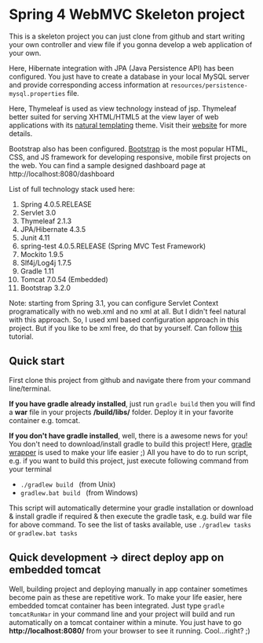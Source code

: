 # Spring 4 WebMVC Skeleton project

This is a skeleton project you can just clone from github and start writing your own controller and view file if you gonna 
develop a web application of your own.

Here, Hibernate integration with JPA (Java Persistence API) has been configured. You just have to create a database
  in your local MySQL server and provide corresponding access information at `resources/persistence-mysql.properties` file.
  

Here, Thymeleaf is used as view technology instead of jsp. Thymeleaf better suited for serving XHTML/HTML5 at the view layer
of web applications with its [natural templating](http://spring.io/blog/2014/03/11/springone2gx-2013-replay-thymeleaf-improving-your-spring-view-layer-with-natural-templates) theme.
Visit their [website](http://www.thymeleaf.org/) for more details.

Bootstrap also has been configured. [Bootstrap](http://getbootstrap.com/) is the most popular HTML, CSS, and JS framework for developing responsive,
mobile first projects on the web. You can find a sample designed dashboard page at http://localhost:8080/dashboard

List of full technology stack used here:

1. Spring 4.0.5.RELEASE
2. Servlet 3.0
3. Thymeleaf 2.1.3
3. JPA/Hibernate 4.3.5
4. Junit 4.11
5. spring-test 4.0.5.RELEASE (Spring MVC Test Framework)
6. Mockito 1.9.5
7. Slf4j/Log4j 1.7.5
8. Gradle 1.11
9. Tomcat 7.0.54 (Embedded)
10. Bootstrap 3.2.0

Note: starting from Spring 3.1, you can configure Servlet Context programatically with no web.xml and no xml at all. But
I didn't feel natural with this approach. So, I used xml based configuration approach in this project. But if you like
to be xml free, do that by yourself. Can follow [this](http://blog.codeleak.pl/2011/06/spring-31-mvc-xml-free-configuration-in.html) tutorial.

## Quick start

First clone this project from github and navigate there from your command line/terminal.

**If you have gradle already installed**, just run `gradle build`
then you will find a **war** file in your projects **/build/libs/** folder. Deploy it in your favorite container e.g. tomcat.

**If you don't have gradle installed**, well, there is a awesome news for you! You don't need to download/install gradle to 
build this project! Here, [gradle wrapper](http://java.dzone.com/articles/use-gradle-wrapper-and-stop) is used to make your life easier ;)
All you have to do to run script, e.g. if you want to build this project, just execute following command from your terminal

* `./gradlew build ` (from Unix)
* `gradlew.bat build ` (from Windows)

This script will automatically determine your gradle installation or download & install gradle if required & then execute 
the gradle task, e.g. build war file for above command. To see the list of tasks available, use `./gradlew tasks` or `gradlew.bat tasks` 


## Quick development -> direct deploy app on embedded tomcat
Well, building project and deploying manually in app container sometimes become pain as these are repetitive work. To make 
your life easier, here embedded tomcat container has been integrated. Just type `gradle tomcatRunWar` in your command line 
and your project will build and run automatically on a tomcat container within a minute. You just have to go **http://localhost:8080/** from 
your browser to see it running. Cool...right? ;)

